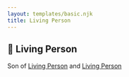 ```yaml
---
layout: templates/basic.njk
title: Living Person
---
```

## 🔵 Living Person

Son of [Living Person](/people/9/94177081) and [Living Person](/people/9/90852736)
